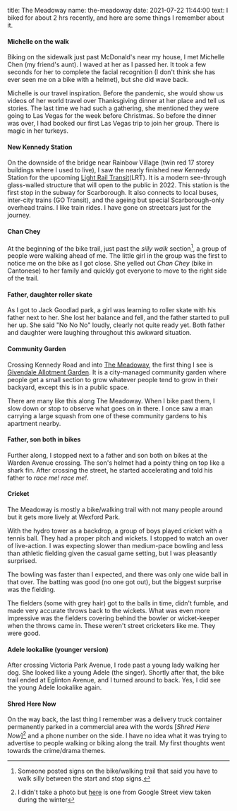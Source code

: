 title: The Meadoway
name: the-meadoway
date: 2021-07-22 11:44:00
text:
I biked for about 2 hrs recently, and here are some things I remember about it.

#### Michelle on the walk
Biking on the sidewalk just past McDonald's near my house, I met Michelle Chen (my friend's aunt). I waved at her as I passed her. It took a few seconds for her to complete the facial recognition (I don't think she has ever seen me on a bike with a helmet), but she did wave back.

Michelle is our travel inspiration. Before the pandemic, she would show us videos of her world travel over Thanksgiving dinner at her place and tell us stories. The last time we had such a gathering, she mentioned they were going to Las Vegas for the week before Christmas. So before the dinner was over, I  had booked our first Las Vegas trip to join her group. There is magic in her turkeys.

#### New Kennedy Station 
On the downside of the bridge near Rainbow Village (twin red 17 storey buildings where I used to live), I saw the nearly finished new Kennedy Station for the upcoming [Light Rail Transit][1](LRT). It is a modern see-through glass-walled structure that will open to the public in 2022. This station is the first stop in the subway for Scarborough. It also connects to local buses, inter-city trains (GO Transit), and the ageing but special Scarborough-only overhead trains. I like train rides. I have gone on streetcars just for the journey.

#### Chan Chey
At the beginning of the bike trail, just past the _silly walk_ section[^sillywalk], a group of people were walking ahead of me. The little girl in the group was the first to notice me on the bike as I got close. She yelled out _Chan Chey_ (bike in Cantonese) to her family and quickly got everyone to move to the right side of the trail.

#### Father, daughter roller skate
As I got to Jack Goodlad park, a girl was learning to roller skate with his father next to her. She lost her balance and fell, and the father started to pull her up. She said "No No No" loudly, clearly not quite ready yet. Both father and daughter were laughing throughout this awkward situation.

#### Community Garden
Crossing Kennedy Road and into [The Meadoway][2], the first thing I see is [Givendale Allotment Garden][3]. It is a city-managed community garden where people get a small section to grow whatever people tend to grow in their backyard, except this is in a public space.

There are many like this along The Meadoway. When I bike past them, I slow down or stop to observe what goes on in there. I once saw a man carrying a large squash from one of these community gardens to his apartment nearby.

#### Father, son both in bikes
Further along, I stopped next to a father and son both on bikes at the Warden Avenue crossing. The son's helmet had a pointy thing on top like a shark fin. After crossing the street, he started accelerating and told his father to _race me! race me!_.

#### Cricket
The Meadoway is mostly a bike/walking trail with not many people around but it gets more lively at Wexford Park.

With the hydro tower as a backdrop, a group of boys played cricket with a tennis ball. They had a proper pitch and wickets. I stopped to watch an over of live-action. I was expecting slower than medium-pace bowling and less than athletic fielding given the casual game setting, but I was pleasantly surprised.

The bowling was faster than I expected, and there was only one wide ball in that over. The batting was good (no one got out), but the biggest surprise was the fielding.

The fielders (some with grey hair) got to the balls in time, didn't fumble, and made very accurate throws back to the wickets. What was even more impressive was the fielders covering behind the bowler or wicket-keeper when the throws came in. These weren't street cricketers like me. They were good.

#### Adele lookalike (younger version)
After crossing Victoria Park Avenue, I rode past a young lady walking her dog. She looked like a young Adele (the singer). Shortly after that, the bike trail ended at Eglinton Avenue, and I turned around to back. Yes, I did see the young Adele lookalike again.

#### Shred Here Now
On the way back, the last thing I remember was a delivery truck container permanently parked in a commercial area with the words [_Shred Here Now_][^shredhere] and a phone number on the side. I have no idea what it was trying to advertise to people walking or biking along the trail. My first thoughts went towards the crime/drama themes.

[^sillywalk]:  Someone posted signs on the bike/walking trail that said you have to walk silly between the start and stop signs.

[^shredhere]: I didn't take a photo but [here][4] is one from Google Street view taken during the winter

[1]: http://www.metrolinx.com/en/greaterregion/projects/kennedy.aspx
[2]: https://themeadoway.ca/
[3]: https://goo.gl/maps/k5WqFPyWxxo23WZcA
[4]: https://richardhsu.net/images/ShredHereNow.jpg
